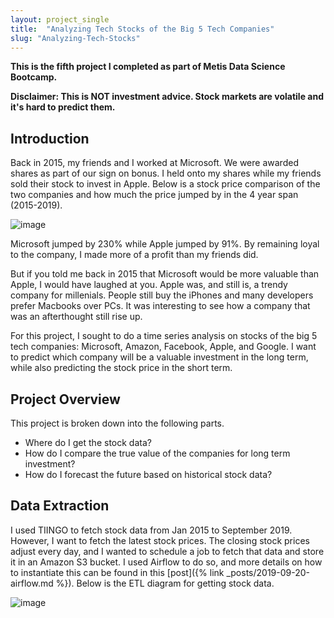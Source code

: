 ```yaml
---
layout: project_single
title:  "Analyzing Tech Stocks of the Big 5 Tech Companies"
slug: "Analyzing-Tech-Stocks"
---
```


**This is the fifth project I completed as part of Metis Data Science Bootcamp.**

**Disclaimer: This is NOT investment advice. Stock markets are volatile and it's hard to predict them.**

## Introduction

Back in 2015, my friends and I worked at Microsoft. We were awarded shares as part of our sign on bonus. I held onto my shares while my friends sold their stock to invest in Apple. Below is a stock price comparison of the two companies and how much the price jumped by in the 4 year span (2015-2019).

![image]({{site.url}}/images/projects/analyzing-stocks/Microsoft_Apple_Comparison.png)

Microsoft jumped by 230% while Apple jumped by 91%. By remaining loyal to the company, I made more of a profit than my friends did. 

But if you told me back in 2015 that Microsoft would be more valuable than Apple, I would have laughed at you. Apple was, and still is, a trendy company for millenials. People still buy the iPhones and many developers prefer Macbooks over PCs. It was interesting to see how a company that was an afterthought still rise up. 

For this project, I sought to do a time series analysis on stocks of the big 5 tech companies: Microsoft, Amazon, Facebook, Apple, and Google. I want to predict which company will be a valuable investment in the long term, while also predicting the stock price in the short term. 

## Project Overview

This project is broken down into the following parts. 

* Where do I get the stock data?
* How do I compare the true value of the companies for long term investment?
* How do I forecast the future based on historical stock data?

## Data Extraction

I used TIINGO to fetch stock data from Jan 2015 to September 2019. However, I want to fetch the latest stock prices. The closing stock prices adjust every day, and I wanted to schedule a job to fetch that data and store it in an Amazon S3 bucket. I used Airflow to do so, and more details on how to instantiate this can be found in this [post]({% link _posts/2019-09-20-airflow.md %}). Below is the ETL diagram for getting stock data.

![image]({{site.url}}/images/projects/analyzing-stocks/ETL.png)


